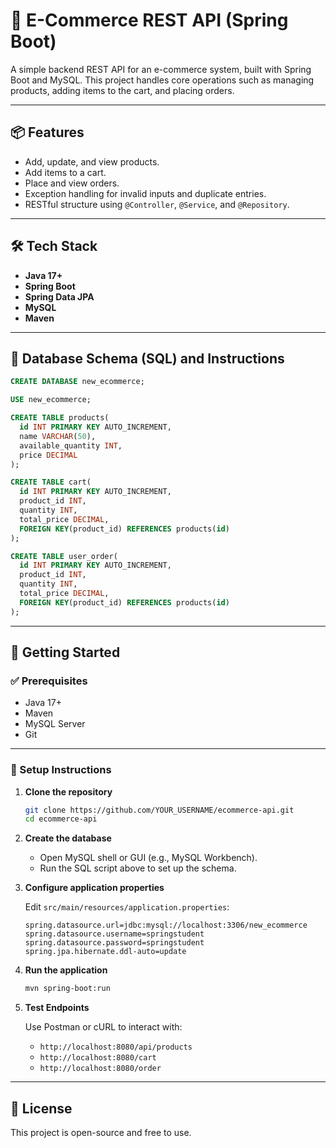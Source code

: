 # 🛒 E-Commerce REST API (Spring Boot)

A simple backend REST API for an e-commerce system, built with Spring Boot and MySQL. This project handles core operations such as managing products, adding items to the cart, and placing orders.

---

## 📦 Features

- Add, update, and view products.
- Add items to a cart.
- Place and view orders.
- Exception handling for invalid inputs and duplicate entries.
- RESTful structure using `@Controller`, `@Service`, and `@Repository`.

---

## 🛠 Tech Stack

- **Java 17+**
- **Spring Boot**
- **Spring Data JPA**
- **MySQL**
- **Maven**

---

## 🧱 Database Schema (SQL) and Instructions

```sql
CREATE DATABASE new_ecommerce;

USE new_ecommerce;

CREATE TABLE products(
  id INT PRIMARY KEY AUTO_INCREMENT,
  name VARCHAR(50),
  available_quantity INT,
  price DECIMAL
);

CREATE TABLE cart(
  id INT PRIMARY KEY AUTO_INCREMENT,
  product_id INT,
  quantity INT,
  total_price DECIMAL,
  FOREIGN KEY(product_id) REFERENCES products(id)
);

CREATE TABLE user_order(
  id INT PRIMARY KEY AUTO_INCREMENT,
  product_id INT,
  quantity INT,
  total_price DECIMAL,
  FOREIGN KEY(product_id) REFERENCES products(id)
);
```

---

## 🚀 Getting Started

### ✅ Prerequisites

- Java 17+
- Maven
- MySQL Server
- Git

---

### 🧪 Setup Instructions

1. **Clone the repository**
   ```bash
   git clone https://github.com/YOUR_USERNAME/ecommerce-api.git
   cd ecommerce-api
   ```

2. **Create the database**
   - Open MySQL shell or GUI (e.g., MySQL Workbench).
   - Run the SQL script above to set up the schema.

3. **Configure application properties**

   Edit `src/main/resources/application.properties`:

   ```properties
   spring.datasource.url=jdbc:mysql://localhost:3306/new_ecommerce
   spring.datasource.username=springstudent
   spring.datasource.password=springstudent
   spring.jpa.hibernate.ddl-auto=update
   ```

4. **Run the application**
   ```bash
   mvn spring-boot:run
   ```

5. **Test Endpoints**

   Use Postman or cURL to interact with:

   - `http://localhost:8080/api/products`
   - `http://localhost:8080/cart`
   - `http://localhost:8080/order`

---

## 📄 License

This project is open-source and free to use.